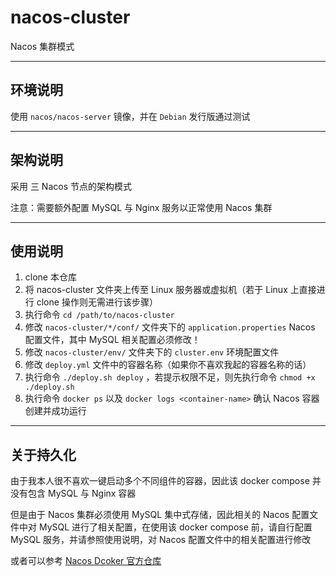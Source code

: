 # nacos-cluster

Nacos 集群模式

------

## 环境说明

使用 `nacos/nacos-server` 镜像，并在 `Debian` 发行版通过测试

------

## 架构说明

采用 三 Nacos 节点的架构模式

注意：需要额外配置 MySQL 与 Nginx 服务以正常使用 Nacos 集群

------

## 使用说明

1. clone 本仓库
2. 将 nacos-cluster 文件夹上传至 Linux 服务器或虚拟机（若于 Linux 上直接进行 clone 操作则无需进行该步骤）
3. 执行命令 `cd /path/to/nacos-cluster` 
4. 修改 `nacos-cluster/*/conf/` 文件夹下的 `application.properties` Nacos 配置文件，其中 MySQL 相关配置必须修改！
5. 修改 `nacos-cluster/env/` 文件夹下的 `cluster.env` 环境配置文件
6. 修改 `deploy.yml` 文件中的容器名称（如果你不喜欢我起的容器名称的话）
7. 执行命令 `./deploy.sh deploy` ，若提示权限不足，则先执行命令 `chmod +x ./deploy.sh`
8. 执行命令 `docker ps` 以及 `docker logs <container-name>` 确认 Nacos 容器创建并成功运行

------

## 关于持久化

由于我本人很不喜欢一键启动多个不同组件的容器，因此该 docker compose 并没有包含 MySQL 与 Nginx 容器

但是由于 Nacos 集群必须使用 MySQL 集中式存储，因此相关的 Nacos 配置文件中对 MySQL 进行了相关配置，在使用该 docker compose 前，请自行配置 MySQL 服务，并请参照使用说明，对 Nacos 配置文件中的相关配置进行修改

或者可以参考 [Nacos Dcoker 官方仓库](https://github.com/nacos-group/nacos-docker)